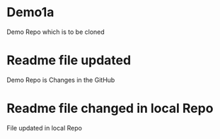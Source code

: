 # Demo1a
Demo Repo which is to be cloned
# Readme file updated
Demo Repo is Changes in the GitHub
# Readme file changed in local Repo
File updated in local Repo
